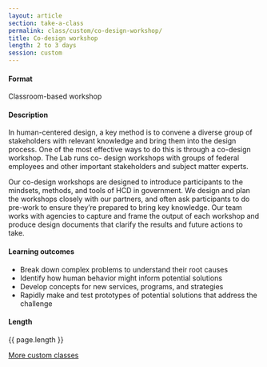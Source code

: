 ```yaml
---
layout: article
section: take-a-class
permalink: class/custom/co-design-workshop/
title: Co-design workshop
length: 2 to 3 days
session: custom
---
```


#### Format

Classroom-based workshop

#### Description

In human-centered design, a key method is to convene a diverse group of stakeholders with relevant knowledge and bring them into the design process. One of the most effective ways to do this is through a co-design workshop. The Lab runs co- design workshops with groups of federal employees and other important stakeholders and subject matter experts.

Our co-design workshops are designed to introduce participants to the mindsets, methods, and tools of HCD in government. We design and plan the workshops closely with our partners, and often ask participants to do pre-work to ensure they’re prepared to bring key knowledge. Our team works with agencies to capture and frame the output of each workshop and produce design documents that clarify the results and future actions to take.

#### Learning outcomes

* Break down complex problems to understand their root causes
* Identify how human behavior might inform potential solutions
* Develop concepts for new services, programs, and strategies
* Rapidly make and test prototypes of potential solutions that address the challenge

#### Length

{{ page.length }}

[More custom classes](../../../take-a-class/custom-classes/)
